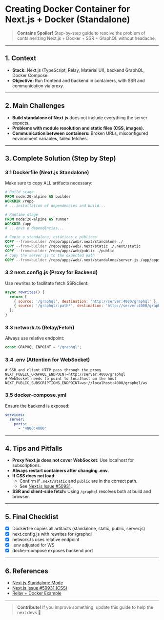 # Creating Docker Container for Next.js + Docker (Standalone)

> **Contains Spoiler!** Step-by-step guide to resolve the problem of containerizing Next.js + Docker + SSR + GraphQL without headache.

---

## 1. Context
- **Stack:** Next.js (TypeScript, Relay, Material UI), backend GraphQL, Docker Compose.
- **Objective:** Run frontend and backend in containers, with SSR and communication via proxy.

---

## 2. Main Challenges
- **Build standalone of Next.js** does not include everything the server expects.
- **Problems with module resolution and static files (CSS, images).**
- **Communication between containers:** Broken URLs, misconfigured environment variables, failed fetches.

---

## 3. Complete Solution (Step by Step)

### 3.1 Dockerfile (Next.js Standalone)
Make sure to copy ALL artifacts necessary:
```dockerfile
# Build stage
FROM node:20-alpine AS builder
WORKDIR /repo
# ...installation of dependencies and build...

# Runtime stage
FROM node:20-alpine AS runner
WORKDIR /app
# ...envs e dependências...

# Copie o standalone, estáticos e públicos
COPY --from=builder /repo/apps/web/.next/standalone ./
COPY --from=builder /repo/apps/web/.next/static ./.next/static
COPY --from=builder /repo/apps/web/public ./public
# Copy the server.js to the expected path
COPY --from=builder /repo/apps/web/.next/standalone/server.js /app/apps/web/server.js
```

### 3.2 next.config.js (Proxy for Backend)
Use rewrites to facilitate fetch SSR/client:
```js
async rewrites() {
  return [
    { source: '/graphql', destination: 'http://server:4000/graphql' },
    { source: '/graphql/:path*', destination: 'http://server:4000/graphql/:path*' },
  ];
}
```

### 3.3 network.ts (Relay/Fetch)
Always use relative endpoint:
```ts
const GRAPHQL_ENPOINT = "/graphql";
```

### 3.4 .env (Attention for WebSocket)
```env
# SSR and client HTTP pass through the proxy
NEXT_PUBLIC_GRAPHQL_ENDPOINT=http://server:4000/graphql
# WebSocket needs to point to localhost on the host
NEXT_PUBLIC_SUBSCRIPTIONS_ENDPOINT=ws://localhost:4000/graphql/ws
```

### 3.5 docker-compose.yml
Ensure the backend is exposed:
```yaml
services:
  server:
    ports:
      - "4000:4000"
```

---

## 4. Tips and Pitfalls
- **Proxy Next.js does not cover WebSocket:** Use localhost for subscriptions.
- **Always restart containers after changing .env.**
- **If CSS does not load:**
  - Confirm if `.next/static` and `public` are in the correct path.
  - See [Next.js Issue #50931](https://github.com/vercel/next.js/issues/50931).
- **SSR and client-side fetch:** Using `/graphql` resolves both at build and browser.

---

## 5. Final Checklist
- [x] Dockerfile copies all artifacts (standalone, static, public, server.js)
- [x] next.config.js with rewrites for /graphql
- [x] network.ts uses relative endpoint
- [x] .env adjusted for WS
- [x] docker-compose exposes backend port

---

## 6. References
- [Next.js Standalone Mode](https://nextjs.org/docs/pages/advanced-features/output-file-tracing#standalone-mode)
- [Next.js Issue #50931 (CSS)](https://github.com/vercel/next.js/issues/50931)
- [Relay + Docker Example](https://relay.dev/docs/)

---

> **Contribute!** If you improve something, update this guide to help the next devs 🚀